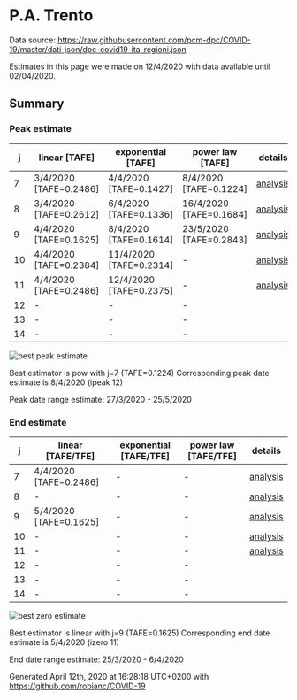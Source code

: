 # P.A. Trento


Data source: https://raw.githubusercontent.com/pcm-dpc/COVID-19/master/dati-json/dpc-covid19-ita-regioni.json

Estimates in this page were made on 12/4/2020 with data available until 02/04/2020.


## Summary 

### Peak estimate 
|j|linear [TAFE]|exponential [TAFE]|power law [TAFE]|details|
|---|----|-----------|---------|-------|
|7|3/4/2020 [TAFE=0.2486]|4/4/2020 [TAFE=0.1427]|8/4/2020 [TAFE=0.1224]|[analysis](COVID-19_p.a._trento_j7_2020-04-02.md)|
|8|3/4/2020 [TAFE=0.2612]|6/4/2020 [TAFE=0.1336]|16/4/2020 [TAFE=0.1684]|[analysis](COVID-19_p.a._trento_j8_2020-04-02.md)|
|9|4/4/2020 [TAFE=0.1625]|8/4/2020 [TAFE=0.1614]|23/5/2020 [TAFE=0.2843]|[analysis](COVID-19_p.a._trento_j9_2020-04-02.md)|
|10|4/4/2020 [TAFE=0.2384]|11/4/2020 [TAFE=0.2314]|-|[analysis](COVID-19_p.a._trento_j10_2020-04-02.md)|
|11|4/4/2020 [TAFE=0.2486]|12/4/2020 [TAFE=0.2375]|-|[analysis](COVID-19_p.a._trento_j11_2020-04-02.md)|
|12|-|-|-||
|13|-|-|-||
|14|-|-|-||

![best peak estimate](COVID-19_p.a._trento_j7_2020-04-02.png)

Best estimator is pow with j=7 (TAFE=0.1224)
Corresponding peak date estimate is 8/4/2020 (ipeak 12)


Peak date range estimate: 27/3/2020 - 25/5/2020

### End estimate 
|j|linear [TAFE/TFE]|exponential [TAFE/TFE]|power law [TAFE/TFE]|details|
|---|----|-----------|---------|-------|
|7|4/4/2020 [TAFE=0.2486]|-|-|[analysis](COVID-19_p.a._trento_j7_2020-04-02.md)|
|8|-|-|-|[analysis](COVID-19_p.a._trento_j8_2020-04-02.md)|
|9|5/4/2020 [TAFE=0.1625]|-|-|[analysis](COVID-19_p.a._trento_j9_2020-04-02.md)|
|10|-|-|-|[analysis](COVID-19_p.a._trento_j10_2020-04-02.md)|
|11|-|-|-|[analysis](COVID-19_p.a._trento_j11_2020-04-02.md)|
|12|-|-|-||
|13|-|-|-||
|14|-|-|-||

![best zero estimate](COVID-19_p.a._trento_j9_2020-04-02.png)

Best estimator is linear with j=9 (TAFE=0.1625)
Corresponding end date estimate is 5/4/2020 (izero 11)


End date range estimate: 25/3/2020 - 6/4/2020

Generated April 12th, 2020 at 16:28:18 UTC+0200 with https://github.com/robianc/COVID-19
